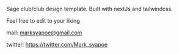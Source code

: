 Sage club/club design template.
Built with nextJs and tailwindcss.

Feel free to edit to your liking

mail: marksyapoe@gmail.com

twitter: https://twitter.com/Mark_syapoe
